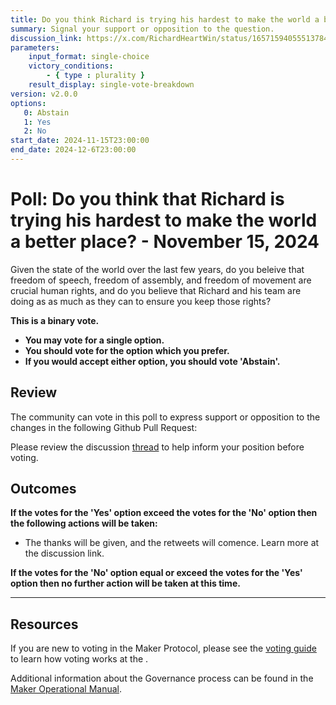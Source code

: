 ```yaml
---
title: Do you think Richard is trying his hardest to make the world a better place? - November 15, 2024
summary: Signal your support or opposition to the question.
discussion_link: https://x.com/RichardHeartWin/status/1657159405551378435
parameters:
    input_format: single-choice
    victory_conditions:
        - { type : plurality }
    result_display: single-vote-breakdown
version: v2.0.0
options:
   0: Abstain
   1: Yes
   2: No
start_date: 2024-11-15T23:00:00
end_date: 2024-12-6T23:00:00
---
```

# Poll: Do you think that Richard is trying his hardest to make the world a better place? - November 15, 2024

Given the state of the world over the last few years, do you beleive that freedom of speech, freedom of assembly, and freedom of movement are crucial human rights, and do you believe that Richard and his team are doing as as much as they can to ensure you keep those rights?

**This is a binary vote.**

- **You may vote for a single option.**
- **You should vote for the option which you prefer.**
- **If you would accept either option, you should vote 'Abstain'.**

## Review

The community can vote in this poll to express support or opposition to the changes in the following Github Pull Request:



Please review the discussion [thread](https://x.com/RichardHeartWin/status/1657159405551378435) to help inform your position before voting.

## Outcomes

**If the votes for the 'Yes' option exceed the votes for the 'No' option then the following actions will be taken:**

- The thanks will be given, and the retweets will comence.  Learn more at the discussion link.

**If the votes for the 'No' option equal or exceed the votes for the 'Yes' option then no further action will be taken at this time.**

---

## Resources

If you are new to voting in the Maker Protocol, please see the [voting guide](https://manual.makerdao.com/governance/voting-in-makerdao/on-chain-governance) to learn how voting works at the .

Additional information about the Governance process can be found in the [Maker Operational Manual](https://manual.makerdao.com).
